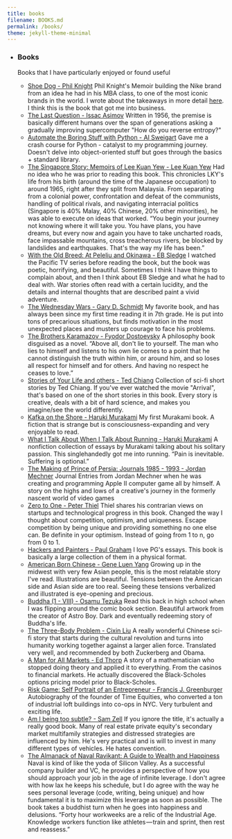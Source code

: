 ```yaml
---
title: books
filename: BOOKS.md
permalink: /books/
theme: jekyll-theme-minimal
---
```

* ### Books

    Books that I have particularly enjoyed or found useful

    * [Shoe Dog - Phil Knight](https://www.amazon.com/Shoe-Dog-Phil-Knight/dp/1508211809) Phil Knight's Memoir building the Nike brand from an idea he had in his MBA class, to one of the most iconic brands in the world. I wrote about the takeaways in more detail [here](https://mzhao8.substack.com/p/capital-allocation-in-shoe-dog). I think this is the book that got me into business.
    * [The Last Question - Issac Asimov](https://www.multivax.com/last_question.html) Written in 1956, the premise is basically different humans over the span of generations asking a gradually improving supercomputer "How do you reverse entropy?"
    * [Automate the Boring Stuff with Python - Al Sweigart](https://automatetheboringstuff.com/) Gave me a crash course for Python - catalyst to my programming journey. Doesn't delve into object-oriented stuff but goes through the basics + standard library.
    * [The Singapore Story: Memoirs of Lee Kuan Yew - Lee Kuan Yew](https://www.amazon.com/Singapore-Story-Student-Memoirs-Kuan-ebook/dp/B016JMZ7XC/ref=sr_1_3?crid=2W0F5ME64SNIM&dchild=1&keywords=the+singapore+story+memoirs+of+lee+kuan+yew&qid=1609121990&s=books&sprefix=The+singapo%2Cstripbooks%2C180&sr=1-3) Had no idea who he was prior to reading this book. This chronicles LKY's life from his birth (around the time of the Japanese occupation) to around 1965, right after they split from Malaysia. From separating from a colonial power, confrontation and defeat of the communists, handling of political rivals, and navigating interracial politics (Singapore is 40% Malay, 40% Chinese, 20% other minorities), he was able to execute on ideas that worked. “You begin your journey not knowing where it will take you. You have plans, you have dreams, but every now and again you have to take uncharted roads, face impassable mountains, cross treacherous rivers, be blocked by landslides and earthquakes. That's the way my life has been.”
    * [With the Old Breed: At Peleliu and Okinawa - EB Sledge](https://www.amazon.com/Old-Breed-At-Peleliu-Okinawa/dp/0891419195) I watched the Pacific TV series before reading the book, but the book was poetic, horrifying, and beautiful. Sometimes I think I have things to complain about, and then I think about EB Sledge and what he had to deal with. War stories often read with a certain lucidity, and the details and internal thoughts that are described paint a vivid adventure. 
    * [The Wednesday Wars - Gary D. Schmidt](https://www.amazon.com/Wednesday-Wars-Gary-D-Schmidt/dp/054723760X) My favorite book, and has always been since my first time reading it in 7th grade. He is put into tons of precarious situations, but finds motivation in the most unexpected places and musters up courage to face his problems.
    * [The Brothers Karamazov - Fyodor Dostoevsky](https://www.amazon.com/Brothers-Karamazov-Fyodor-Dostoevsky/dp/0374528373) A philosophy book disguised as a novel. “Above all, don't lie to yourself. The man who lies to himself and listens to his own lie comes to a point that he cannot distinguish the truth within him, or around him, and so loses all respect for himself and for others. And having no respect he ceases to love.”
    * [Stories of Your Life and others - Ted Chiang](https://www.amazon.com/Stories-Your-Life-Others-Chiang-ebook/dp/B0048EKOP0) Collection of sci-fi short stories by Ted Chiang. If you've ever watched the movie "Arrival", that's based on one of the short stories in this book. Every story is creative, deals with a bit of hard science, and makes you imagine/see the world differently.
    * [Kafka on the Shore - Haruki Murakami](https://www.amazon.com/Kafka-Shore-Haruki-Murakami/dp/1400079276) My first Murakami book. A fiction that is strange but is consciousness-expanding and very enjoyable to read. 
    * [What I Talk About When I Talk About Running - Haruki Murakami](https://www.amazon.com/What-Talk-About-When-Running/dp/0307389839) A nonfiction collection of essays by Murakami talking about his solitary passion. This singlehandedly got me into running. “Pain is inevitable. Suffering is optional.”
    * [The Making of Prince of Persia: Journals 1985 - 1993 - Jordan Mechner](https://www.amazon.com/Making-Prince-Persia-Jordan-Mechner-ebook/dp/B005WUE6Q2) Journal Entries from Jordan Mechner when he was creating and programming Apple II computer game all by himself. A story on the highs and lows of a creative's journey in the formerly nascent world of video games
    * [Zero to One - Peter Thiel](https://www.amazon.com/Zero-One-Notes-Startups-Future/dp/0804139296) Thiel shares his contrarian views on startups and technological progress in this book. Changed the way I thought about competition, optimism, and uniqueness. Escape competition by being unique and providing something no one else can. Be definite in your optimism. Instead of going from 1 to n, go from 0 to 1. 
    * [Hackers and Painters - Paul Graham](https://www.amazon.com/Hackers-Painters-Big-Ideas-Computer/dp/1449389554) I love PG's essays. This book is basically a large collection of them in a physical format.
    * [American Born Chinese - Gene Luen Yang](https://www.amazon.com/s?k=American+born+chinese&i=stripbooks&ref=nb_sb_noss_2) Growing up in the midwest with very few Asian people, this is the most relatable story I've read. Illustrations are beautiful. Tensions between the American side and Asian side are too real. Seeing these tensions verbalized and illustrated is eye-opening and precious.
    * [Buddha (1 - VIII) - Osamu Tezuka](https://www.amazon.com/Buddha-OSAMU-TEZUKA/dp/0007942486) Read this back in high school when I was flipping around the comic book section. Beautiful artwork from the creator of Astro Boy. Dark and eventually redeeming story of Buddha's life.
    * [The Three-Body Problem - Cixin Liu](https://www.amazon.com/Three-Body-Problem-Cixin-Liu/dp/0765382032) A really wonderful Chinese sci-fi story that starts during the cultural revolution and turns into humanity working together against a larger alien force. Translated very well, and recommended by both Zuckerberg and Obama.
    * [A Man for All Markets - Ed Thorp](https://www.amazon.com/Man-All-Markets-Street-Dealer/dp/1400067960) A story of a mathematician who stopped doing theory and applied it to everything. From the casinos to financial markets. He actually discovered the Black-Scholes options pricing model prior to Black-Scholes.
    * [Risk Game: Self Portrait of an Entrepreneur - Francis J. Greenburger](https://www.amazon.com/Risk-Game-Self-Portrait-Entrepreneur/dp/1942952538) Autobiography of the founder of Time Equities, who converted a ton of industrial loft buildings into co-ops in NYC. Very turbulent and exciting life.
    * [Am I being too subtle? - Sam Zell](https://www.amazon.com/Am-Being-Too-Subtle-Straight/dp/1591848237/ref=sr_1_2?dchild=1&keywords=sam+zell&qid=1609126106&s=books&sr=1-2) If you ignore the title, it's actually a really good book. Many of real estate private equity's secondary market multifamily strategies and distressed strategies are influenced by him. He's very practical and is will to invest in many different types of vehicles. He hates convention.
    * [The Almanack of Naval Ravikant: A Guide to Wealth and Happiness](https://www.navalmanack.com/) Naval is kind of like the yoda of Silicon Valley. As a successful company builder and VC, he provides a perspective of how you should approach your job in the age of infinite leverage. I don't agree with how lax he keeps his schedule, but I do agree with the way he sees personal leverage (code, writing, being unique) and how fundamental it is to maximize this leverage as soon as possible. The book takes a buddhist turn when he goes into happiness and delusions. “Forty hour workweeks are a relic of the Industrial Age. Knowledge workers function like athletes — train and sprint, then rest and reassess.”
